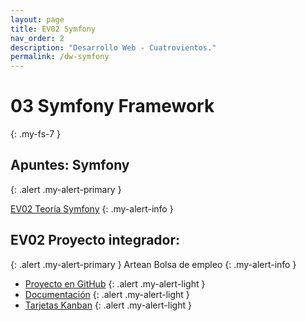 ```yaml
---
layout: page
title: EV02 Symfony
nav_order: 2
description: "Desarrollo Web - Cuatrovientos."
permalink: /dw-symfony
---
```


# 03 Symfony Framework
{: .my-fs-7 }

## Apuntes: Symfony 
{: .alert .my-alert-primary }

[EV02 Teoría Symfony](...)
{: .my-alert-info }

## EV02 Proyecto integrador:
{: .alert .my-alert-primary }
Artean Bolsa de empleo
{: .my-alert-info }

- [Proyecto en GitHub](https://github.com/AnderFrago/artean-bolsa-empleo)
{: .alert .my-alert-light }
- [Documentación](https://github.com/anderfrago/artean-bolsa-empleo/blob/master/dw_EV02_Artean_BolsaEmpleo-sym44.pdf)
{: .alert .my-alert-light }
- [Tarjetas Kanban](https://github.com/AnderFrago/artean-bolsa-empleo/projects/2#card-30720234)
{: .alert .my-alert-light }
